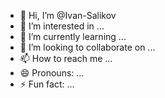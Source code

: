 - 👋 Hi, I’m @Ivan-Salikov
- 👀 I’m interested in ...
- 🌱 I’m currently learning ...
- 💞️ I’m looking to collaborate on ...
- 📫 How to reach me ...
- 😄 Pronouns: ...
- ⚡ Fun fact: ...

<!---
Ivan-Salikov/Ivan-Salikov is a ✨ special ✨ repository because its `README.md` (this file) appears on your GitHub profile.
You can click the Preview link to take a look at your changes.
--->
